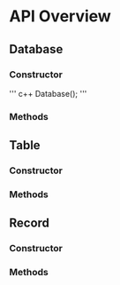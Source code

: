 # API Overview

## Database

### Constructor

''' c++
Database();
'''

### Methods

## Table

### Constructor

### Methods

## Record

### Constructor

### Methods